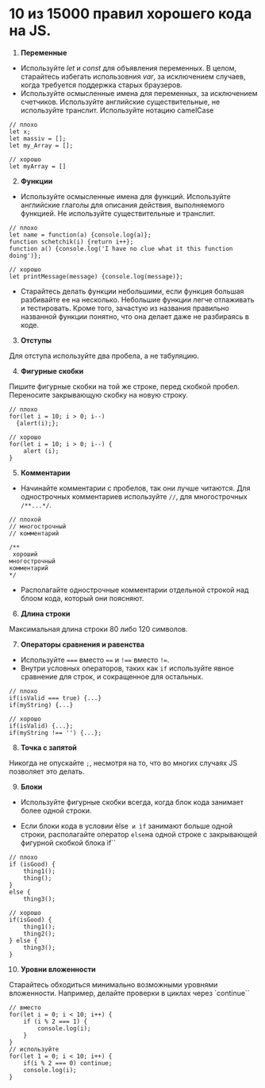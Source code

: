 # 10 из 15000 правил хорошего кода на JS. #

1. **Переменные**

* Используйте *let* и *const* для объявления переменных. В целом, старайтесь избегать использовния *var*, за исключением 
случаев, когда требуется поддержка старых браузеров.
* Используйте осмысленные имена для переменных, за исключением счетчиков. Используйте английские существительные, 
не используйте транслит. Используйте нотацию camelCase
```
// плохо
let x;
let massiv = [];
let my_Array = [];

// хорошо
let myArray = []
```


2. **Функции**

* Используйте осмысленные имена для функций. Используйте английские глаголы для описания действия, выполняемого
функцией. Не используйте существительные и транслит.
```
// плохо
let name = function(a) {console.log(a)};
function schetchik(i) {return i++};
function a() {console.log('I have no clue what it this function doing')};

// хорошо
let printMessage(message) {console.log(message)};
```
* Старайтесь делать функции небольшими, если функция большая разбивайте ее на несколько. Небольшие функции
легче отлаживать и тестировать. Кроме того, зачастую из названия правильно названной функции понятно, что она
 делает даже не разбираясь в коде.


3. **Отступы**

Для отступа используйте два пробела, а не табуляцию.


4. **Фигурные скобки**

Пишите фигурные скобки на той же строке, перед скобкой пробел. Переносите закрывающую скобку на новую
строку.
```
// плохо 
for(let i = 10; i > 0; i--) 
  {alert(i);};

// хорошо 
for(let i = 10; i > 0; i--) {
    alert (i);
}
 ```


5. **Комментарии**

* Начинайте комментарии с пробелов, так они лучше читаются. Для однострочных комментариев используйте
`//`, для многострочных `/**...*/`.
```
// плохой
// многострочный
// комментарий

/**
 хороший
многострочный 
комментарий
*/
```
* Располагайте однострочные комментарии отдельной строкой над блоом кода, который они поясняют.


6. **Длина строки**

Максимальная длина строки 80 либо 120 символов.


7. **Операторы сравнения и равенства**

* Используйте `===` вместо `==` и `!==` вместо `!=`.
* Внутри условных операторов, таких как `if` используйте явное сравнение для строк, и сокращенное
для остальных.
```
// плохо 
if(isValid === true) {...}
if(myString) {...}

// хорошо
if(isValid) {...};
if(myString !== '') {...};
```


8. **Точка с запятой**

Никогда не опускайте `;`, несмотря на то, что во многих случаях JS позволяет это делать.


9. **Блоки**

* Используйте фигурные скобки всегда, когда блок кода занимает более одной строки.

* Если блоки кода в условии èlse` и ìf` занимают больше одной строки, располагайте оператор
`else`на одной строке с закрывающей фигурной скобкой блока ìf``
```
// плохо
if (isGood) {
    thing1();
    thing();
}
else {
    thing3();

// хорошо
if(isGood) {
    thing1();
    thing2();
} else {
    thing3();
}
```


10. **Уровни вложенности**

Старайтесь обходиться минимально возможными уровнями вложенности. Например, делайте проверки
в циклах через `continue``
```
// вместо 
for(let i = 0; i < 10; i++) {
    if (i % 2 === 1) {
        console.log(i);
    } 
} 
// используйте
for(let 1 = 0; i < 10; i++) {
    if(i % 2 === 0) continue;
    console.log(i);
}
```